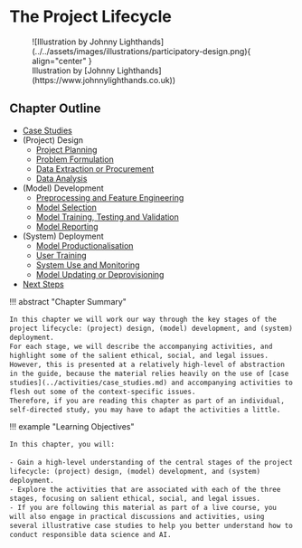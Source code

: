 # The Project Lifecycle

<figure markdown>
  ![Illustration by Johnny Lighthands](../../assets/images/illustrations/participatory-design.png){ align="center" }
  <figcaption>Illustration by [Johnny Lighthands](https://www.johnnylighthands.co.uk))</figcaption>
</figure>

## Chapter Outline

- [Case Studies](../activities/case_studies.md)
- (Project) Design
  - [Project Planning](project_design/planning.md)
  - [Problem Formulation](project_design/problem.md)
  - [Data Extraction or Procurement](project_design/data_extraction.md)
  - [Data Analysis](project_design/data_analysis.ipynb)
- (Model) Development
  - [Preprocessing and Feature Engineering](model_development/preprocessing.md)
  - [Model Selection](model_development/model_selection.md)
  - [Model Training, Testing and Validation](model_development/model_testing.md)
  - [Model Reporting](model_development/model_reporting.md)
- (System) Deployment
  - [Model Productionalisation](system_deployment/model_productionalisation.md)
  - [User Training](system_deployment/user_training.md)
  - [System Use and Monitoring](system_deployment/system_use.ipynb)
  - [Model Updating or Deprovisioning](system_deployment/model_updating.md)
- [Next Steps](summary.md)

!!! abstract "Chapter Summary"

    In this chapter we will work our way through the key stages of the project lifecycle: (project) design, (model) development, and (system) deployment. 
    For each stage, we will describe the accompanying activities, and highlight some of the salient ethical, social, and legal issues. 
    However, this is presented at a relatively high-level of abstraction in the guide, because the material relies heavily on the use of [case studies](../activities/case_studies.md) and accompanying activities to flesh out some of the context-specific issues. 
    Therefore, if you are reading this chapter as part of an individual, self-directed study, you may have to adapt the activities a little. 

!!! example "Learning Objectives"

    In this chapter, you will:
    
    - Gain a high-level understanding of the central stages of the project lifecycle: (project) design, (model) development, and (system) deployment.
    - Explore the activities that are associated with each of the three stages, focusing on salient ethical, social, and legal issues.
    - If you are following this material as part of a live course, you will also engage in practical discussions and activities, using several illustrative case studies to help you better understand how to conduct responsible data science and AI.
